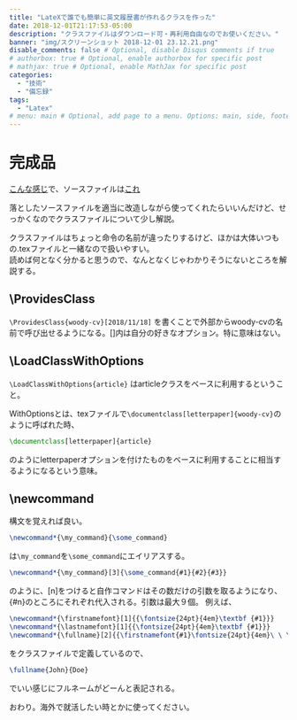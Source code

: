 ```yaml
---
title: "LateXで誰でも簡単に英文履歴書が作れるクラスを作った"
date: 2018-12-01T21:17:53-05:00
description: "クラスファイルはダウンロード可・再利用自由なのでお使いください。"
banner: "img/スクリーンショット 2018-12-01 23.12.21.png"
disable_comments: false # Optional, disable Disqus comments if true
# authorbox: true # Optional, enable authorbox for specific post
# mathjax: true # Optional, enable MathJax for specific post
categories:
  - "技術"
  - "備忘録"
tags:
  - "Latex"
# menu: main # Optional, add page to a menu. Options: main, side, footer
---
```


# 完成品
[こんな感じ](/latex/Resume.pdf)で、ソースファイルは[これ](/latex/source-resume.tar.gz)

落としたソースファイルを適当に改造しながら使ってくれたらいいんだけど、せっかくなのでクラスファイルについて少し解説。

クラスファイルはちょっと命令の名前が違ったりするけど、ほかは大体いつもの.texファイルと一緒なので扱いやすい。\
読めば何となく分かると思うので、なんとなくじゃわかりそうにないところを解説する。

## \ProvidesClass

`\ProvidesClass{woody-cv}[2018/11/18]` を書くことで外部からwoody-cvの名前で呼び出せるようになる。[]内は自分の好きなオプション。特に意味はない。

## \LoadClassWithOptions

` \LoadClassWithOptions{article} ` はarticleクラスをベースに利用するということ。

WithOptionsとは、texファイルで`\documentclass[letterpaper]{woody-cv}`のように呼ばれた時、

```latex
\documentclass[letterpaper]{article}
```

のようにletterpaperオプションを付けたものをベースに利用することに相当するようになるという意味。

## \newcommand

構文を覚えれば良い。
```latex
\newcommand*{\my_command}{\some_command}
```
は`\my_command`を`\some_command`にエイリアスする。

```latex
\newcommand*{\my_command}[3]{\some_command{#1}{#2}{#3}}
```
のように、[n]をつけると自作コマンドはその数だけの引数を取るようになり、{#n}のところにそれぞれ代入される。引数は最大９個。
例えば、
```latex
\newcommand*{\firstnamefont}[1]{{\fontsize{24pt}{4em}\textbf {#1}}}
\newcommand*{\lastnamefont}[1]{{\fontsize{24pt}{4em}\textbf {#1}}}
\newcommand*{\fullname}[2]{{\firstnamefont{#1}\fontsize{24pt}{4em}\ \ \lastnamefont{#2}}}
```
をクラスファイルで定義しているので、
```latex
\fullname{John}{Doe}
```
でいい感じにフルネームがどーんと表記される。

おわり。海外で就活したい時とかに使ってください。
